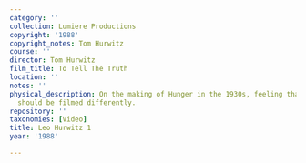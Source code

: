 ```yaml
---
category: ''
collection: Lumiere Productions
copyright: '1988'
copyright_notes: Tom Hurwitz
course: ''
director: Tom Hurwitz
film_title: To Tell The Truth
location: ''
notes: ''
physical_description: On the making of Hunger in the 1930s, feeling that the marches
  should be filmed differently.
repository: ''
taxonomies: [Video]
title: Leo Hurwitz 1
year: '1988'

---
```

